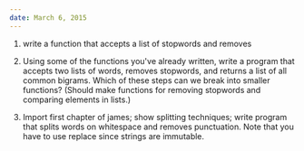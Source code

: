 ```yaml
---
date: March 6, 2015
---
```

1. write a function that accepts a list of stopwords and removes 

2. Using some of the functions you've already written, write a program that accepts two lists of words, removes stopwords, and returns a list of all common bigrams. Which of these steps can we break into smaller functions? (Should make functions for removing stopwords and comparing elements in lists.)

4. Import first chapter of james; show splitting techniques; write program that splits words on whitespace and removes punctuation. Note that you have to use replace since strings are immutable.  



